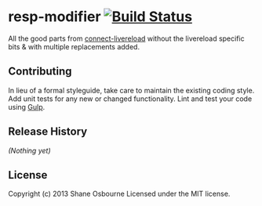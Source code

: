 # resp-modifier [![Build Status](https://travis-ci.org/shakyShane/resp-modifier.png?branch=master)](https://travis-ci.org/shakyShane/resp-modifier)

All the good parts from [connect-livereload](https://github.com/intesso/connect-livereload) without
the livereload specific bits & with multiple replacements added.

## Contributing
In lieu of a formal styleguide, take care to maintain the existing coding style. Add unit tests for any new or changed functionality. Lint and test your code using [Gulp](http://gulpjs.com/).

## Release History
_(Nothing yet)_

## License
Copyright (c) 2013 Shane Osbourne
Licensed under the MIT license.
